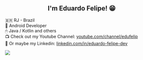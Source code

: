 <h2 align="center">I'm Eduardo Felipe! 😁</h2>

🇧🇷 RJ - Brazil  
📱 Android Developer   
🖱 Java / Kotlin and others  
📺 Check out my Youtube Channel: <a href="youtube.com/channel/UCYcwwX7nDU_U0FP-TsXMwVg">youtube.com/channel/edufelip</a>  
🏢 Or maybe my Linkedin: <a href="linkedin.com/in/eduardo-felipe-dev">linkedin.com/in/eduardo-felipe-dev</a>  

![](https://komarev.com/ghpvc/?username=edufelip)
